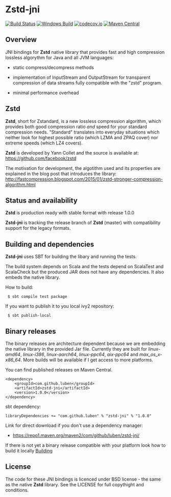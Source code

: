 Zstd-jni
========

[![Build Status](https://api.travis-ci.org/luben/zstd-jni.svg)](https://travis-ci.org/luben/zstd-jni)
[![Windows Build](https://ci.appveyor.com/api/projects/status/qs6j4n9t3bsi5p4w/branch/master?svg=true)](https://ci.appveyor.com/project/luben/zstd-jni)
[![codecov.io](http://codecov.io/github/luben/zstd-jni/coverage.svg?branch=master)](http://codecov.io/github/luben/zstd-jni?branch=master)
[![Maven Central](https://img.shields.io/maven-central/v/com.github.luben/zstd-jni.svg)](https://maven-badges.herokuapp.com/maven-central/com.github.luben/zstd-jni)

Overview
--------

JNI bindings for **Zstd** native library that provides fast and high
compression lossless algorythm for Java and all JVM languages:

* static compress/decompress methods

* implementation of InputStream and OutputStream for transparent compression
of data streams fully compatible with the "zstd" program.

* minimal performance overhead

Zstd
----

**Zstd**, short for Zstandard, is a new lossless compression algorithm, which
provides both good compression ratio _and_ speed for your standard compression
needs. "Standard" translates into everyday situations which neither look for
highest possible ratio (which LZMA and ZPAQ cover) nor extreme speeds (which
LZ4 covers).

**Zstd** is developed by Yann Collet and the source is available at:
https://github.com/facebook/zstd

The motivation for development, the algotithm used and its properties are
explained in the blog post that introduces the library:
http://fastcompression.blogspot.com/2015/01/zstd-stronger-compression-algorithm.html

Status and availability
-----------------------

**Zstd** is production ready with stable format with release 1.0.0

**Zstd-jni** is tracking the release branch of **Zstd** (master) with
compatibility support for the legacy formats.

Building and dependencies
-------------------------

**Zstd-jni** uses SBT for building the libary and running the tests.

The build system depends on Scala and the tests depend on ScalaTest and
ScalaCheck but the produced JAR does not have any dependencies. It also
embeds the native library.

How to build:

```
 $ sbt compile test package
```

If you want to publish it to you local ivy2 repository:

```
 $ sbt publish-local
```

Binary releases
---------------

The binary releases are architecture dependent because we are embedding the
native library in the provided Jar file. Currently they are built for
*linux-amd64*, *linux-i386*, *linux-aarch64*, *linux-ppc64*, *aix-ppc64*
and *max_os_x-x86_64*. More builds will be available if I get access to more
platforms.

You can find published releases on Maven Central.

    <dependency>
        <groupId>com.github.luben</groupId>
        <artifactId>zstd-jni</artifactId>
        <version>1.0.0</version>
    </dependency>

sbt dependency:

    libraryDependencies += "com.github.luben" % "zstd-jni" % "1.0.0"

Link for direct download if you don't use a dependency manager:

 - https://repo1.maven.org/maven2/com/github/luben/zstd-jni/

If there is not yet a binary release compatible with your platform look how
to build it locally [Building](#building-and-dependencies)

License
-------

The code for these JNI bindings is licenced under BSD license - the same as
the native **Zstd** library. See the LICENSE for full copythight and
conditions.
